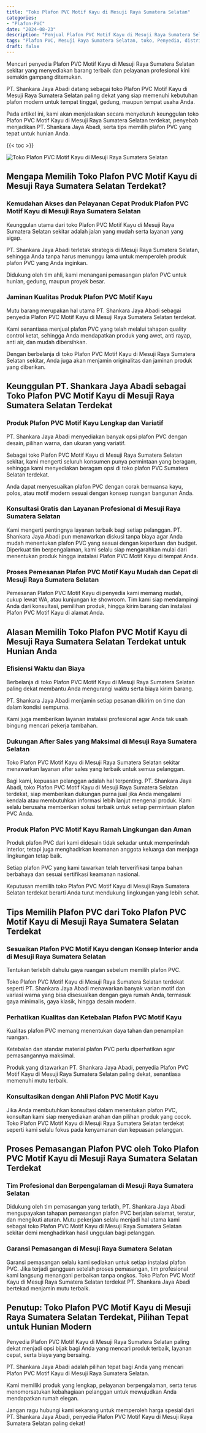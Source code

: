 ```yaml
---
title: "Toko Plafon PVC Motif Kayu di Mesuji Raya Sumatera Selatan"
categories: 
- "Plafon-PVC"
date: "2024-08-23"
description: "Penjual Plafon PVC Motif Kayu di Mesuji Raya Sumatera Selatan bagi hunian, office, serta toko. Material berkualitas, variasi motif, variasi warna menarik, dengan jasa pemasangan ditangani oleh teknisi profesional dan kepastian resmi!|Layanan penyediaan Plafon PVC Motif Kayu di Mesuji Raya Sumatera Selatan bagi keperluan hunian, kantor, maupun toko, beserta produk unggulan dan pemasangan oleh tim ahli dan kepastian resmi.|Solusi Plafon PVC Motif Kayu di Mesuji Raya Sumatera Selatan yang terbukti untuk hunian, office, serta ritel, bersama material unggulan dan penempatan ditangani oleh tenaga ahli ahli serta garansi resmi.|Penjualan Plafon PVC Motif Kayu di Mesuji Raya Sumatera Selatan untuk hunian, office, dan toko, beserta produk berkualitas dan instalasi oleh teknisi ahli, lengkap beserta garansi resmi.}"
tags: "Plafon PVC, Mesuji Raya Sumatera Selatan, toko, Penyedia, distributor"
draft: false
---
```


Mencari penyedia Plafon PVC Motif Kayu di Mesuji Raya Sumatera Selatan sekitar yang menyediakan barang terbaik dan pelayanan profesional kini semakin gampang ditemukan.

PT. Shankara Jaya Abadi datang sebagai toko Plafon PVC Motif Kayu di Mesuji Raya Sumatera Selatan paling dekat yang siap memenuhi kebutuhan plafon modern untuk tempat tinggal, gedung, maupun tempat usaha Anda.

Pada artikel ini, kami akan menjelaskan secara menyeluruh keunggulan toko Plafon PVC Motif Kayu di Mesuji Raya Sumatera Selatan terdekat, penyebab menjadikan PT. Shankara Jaya Abadi, serta tips memilih plafon PVC yang tepat untuk hunian Anda.

{{< toc >}}

![Toko Plafon PVC Motif Kayu di Mesuji Raya Sumatera Selatan](/images/Plafon-PVC/Toko-Plafon-PVC-Motif-Kayu-di-Mesuji-Raya-Sumatera-Selatan.png)


## Mengapa Memilih Toko Plafon PVC Motif Kayu di Mesuji Raya Sumatera Selatan Terdekat?

### Kemudahan Akses dan Pelayanan Cepat Produk Plafon PVC Motif Kayu di Mesuji Raya Sumatera Selatan

Keunggulan utama dari toko Plafon PVC Motif Kayu di Mesuji Raya Sumatera Selatan sekitar adalah jalan yang mudah serta layanan yang sigap.

PT. Shankara Jaya Abadi terletak strategis di Mesuji Raya Sumatera Selatan, sehingga Anda tanpa harus menunggu lama untuk memperoleh produk plafon PVC yang Anda inginkan.

Didukung oleh tim ahli, kami menangani pemasangan plafon PVC untuk hunian, gedung, maupun proyek besar.

### Jaminan Kualitas Produk Plafon PVC Motif Kayu

Mutu barang merupakan hal utama PT. Shankara Jaya Abadi sebagai penyedia Plafon PVC Motif Kayu di Mesuji Raya Sumatera Selatan terdekat.

Kami senantiasa menjual plafon PVC yang telah melalui tahapan quality control ketat, sehingga Anda mendapatkan produk yang awet, anti rayap, anti air, dan mudah dibersihkan.

Dengan berbelanja di toko Plafon PVC Motif Kayu di Mesuji Raya Sumatera Selatan sekitar, Anda juga akan menjamin originalitas dan jaminan produk yang diberikan.

## Keunggulan PT. Shankara Jaya Abadi sebagai Toko Plafon PVC Motif Kayu di Mesuji Raya Sumatera Selatan Terdekat

### Produk Plafon PVC Motif Kayu Lengkap dan Variatif

PT. Shankara Jaya Abadi menyediakan banyak opsi plafon PVC dengan desain, pilihan warna, dan ukuran yang variatif.

Sebagai toko Plafon PVC Motif Kayu di Mesuji Raya Sumatera Selatan sekitar, kami mengerti seluruh konsumen punya permintaan yang beragam, sehingga kami menyediakan beragam opsi di toko plafon PVC Sumatera Selatan terdekat.

Anda dapat menyesuaikan plafon PVC dengan corak bernuansa kayu, polos, atau motif modern sesuai dengan konsep ruangan bangunan Anda.

### Konsultasi Gratis dan Layanan Profesional di Mesuji Raya Sumatera Selatan

Kami mengerti pentingnya layanan terbaik bagi setiap pelanggan. PT. Shankara Jaya Abadi pun menawarkan diskusi tanpa biaya agar Anda mudah menentukan plafon PVC yang sesuai dengan keperluan dan budget. Diperkuat tim berpengalaman, kami selalu siap mengarahkan mulai dari menentukan produk hingga instalasi Plafon PVC Motif Kayu di tempat Anda.

### Proses Pemesanan Plafon PVC Motif Kayu Mudah dan Cepat di Mesuji Raya Sumatera Selatan

Pemesanan Plafon PVC Motif Kayu di penyedia kami memang mudah, cukup lewat WA, atau kunjungan ke showroom. Tim kami siap mendampingi Anda dari konsultasi, pemilihan produk, hingga kirim barang dan instalasi Plafon PVC Motif Kayu di alamat Anda.

## Alasan Memilih Toko Plafon PVC Motif Kayu di Mesuji Raya Sumatera Selatan Terdekat untuk Hunian Anda

### Efisiensi Waktu dan Biaya

Berbelanja di toko Plafon PVC Motif Kayu di Mesuji Raya Sumatera Selatan paling dekat membantu Anda mengurangi waktu serta biaya kirim barang.

PT. Shankara Jaya Abadi menjamin setiap pesanan dikirim on time dan dalam kondisi sempurna.

Kami juga memberikan layanan instalasi profesional agar Anda tak usah bingung mencari pekerja tambahan.

### Dukungan After Sales yang Maksimal di Mesuji Raya Sumatera Selatan

Toko Plafon PVC Motif Kayu di Mesuji Raya Sumatera Selatan sekitar menawarkan layanan after sales yang terbaik untuk semua pelanggan.

Bagi kami, kepuasan pelanggan adalah hal terpenting. PT. Shankara Jaya Abadi, toko Plafon PVC Motif Kayu di Mesuji Raya Sumatera Selatan terdekat, siap memberikan dukungan purna jual jika Anda mengalami kendala atau membutuhkan informasi lebih lanjut mengenai produk. Kami selalu berusaha memberikan solusi terbaik untuk setiap permintaan plafon PVC Anda.

### Produk Plafon PVC Motif Kayu Ramah Lingkungan dan Aman

Produk plafon PVC dari kami didesain tidak sekadar untuk memperindah interior, tetapi juga menghadirkan keamanan anggota keluarga dan menjaga lingkungan tetap baik.

Setiap plafon PVC yang kami tawarkan telah terverifikasi tanpa bahan berbahaya dan sesuai sertifikasi keamanan nasional.

Keputusan memilih toko Plafon PVC Motif Kayu di Mesuji Raya Sumatera Selatan terdekat berarti Anda turut mendukung lingkungan yang lebih sehat.

## Tips Memilih Plafon PVC dari Toko Plafon PVC Motif Kayu di Mesuji Raya Sumatera Selatan Terdekat

### Sesuaikan Plafon PVC Motif Kayu dengan Konsep Interior anda di Mesuji Raya Sumatera Selatan

Tentukan terlebih dahulu gaya ruangan sebelum memilih plafon PVC.

Toko Plafon PVC Motif Kayu di Mesuji Raya Sumatera Selatan terdekat seperti PT. Shankara Jaya Abadi menawarkan banyak varian motif dan variasi warna yang bisa disesuaikan dengan gaya rumah Anda, termasuk gaya minimalis, gaya klasik, hingga desain modern.

### Perhatikan Kualitas dan Ketebalan Plafon PVC Motif Kayu

Kualitas plafon PVC memang menentukan daya tahan dan penampilan ruangan.

Ketebalan dan standar material plafon PVC perlu diperhatikan agar pemasangannya maksimal.

Produk yang ditawarkan PT. Shankara Jaya Abadi, penyedia Plafon PVC Motif Kayu di Mesuji Raya Sumatera Selatan paling dekat, senantiasa memenuhi mutu terbaik.

### Konsultasikan dengan Ahli Plafon PVC Motif Kayu

Jika Anda membutuhkan konsultasi dalam menentukan plafon PVC, konsultan kami siap menyediakan arahan dan pilihan produk yang cocok. Toko Plafon PVC Motif Kayu di Mesuji Raya Sumatera Selatan terdekat seperti kami selalu fokus pada kenyamanan dan kepuasan pelanggan.

## Proses Pemasangan Plafon PVC oleh Toko Plafon PVC Motif Kayu di Mesuji Raya Sumatera Selatan Terdekat

### Tim Profesional dan Berpengalaman di Mesuji Raya Sumatera Selatan

Didukung oleh tim pemasangan yang terlatih, PT. Shankara Jaya Abadi mengupayakan tahapan pemasangan plafon PVC berjalan selamat, teratur, dan mengikuti aturan. Mutu pekerjaan selalu menjadi hal utama kami sebagai toko Plafon PVC Motif Kayu di Mesuji Raya Sumatera Selatan sekitar demi menghadirkan hasil unggulan bagi pelanggan.

### Garansi Pemasangan di Mesuji Raya Sumatera Selatan

Garansi pemasangan selalu kami sediakan untuk setiap instalasi plafon PVC. Jika terjadi gangguan setelah proses pemasangan, tim profesional kami langsung menangani perbaikan tanpa ongkos. Toko Plafon PVC Motif Kayu di Mesuji Raya Sumatera Selatan terdekat PT. Shankara Jaya Abadi bertekad menjamin mutu terbaik.

## Penutup: Toko Plafon PVC Motif Kayu di Mesuji Raya Sumatera Selatan Terdekat, Pilihan Tepat untuk Hunian Modern

Penyedia Plafon PVC Motif Kayu di Mesuji Raya Sumatera Selatan paling dekat menjadi opsi bijak bagi Anda yang mencari produk terbaik, layanan cepat, serta biaya yang bersaing.

PT. Shankara Jaya Abadi adalah pilihan tepat bagi Anda yang mencari Plafon PVC Motif Kayu di Mesuji Raya Sumatera Selatan.

Kami memiliki produk yang lengkap, pelayanan berpengalaman, serta terus menomorsatukan kebahagiaan pelanggan untuk mewujudkan Anda mendapatkan rumah elegan.

Jangan ragu hubungi kami sekarang untuk memperoleh harga spesial dari PT. Shankara Jaya Abadi, penyedia Plafon PVC Motif Kayu di Mesuji Raya Sumatera Selatan paling dekat!